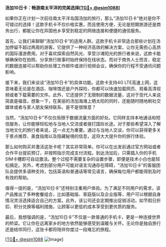 **汤加10日卡：畅游南太平洋的完美选择[[TG💪+ @esim1088](https://t.me/s/esim1088)]**

如果你正在计划一次前往南太平洋岛国汤加的旅行，那么“汤加10日卡”绝对是你不可错过的选择！这款手机卡不仅价格实惠，而且使用方便，无论是短期旅游还是商务出行，都能让你在异国他乡享受到稳定的网络连接和便捷的通信服务。

首先，让我们来聊聊“汤加10日卡”的适用人群。这款手机卡非常适合那些计划在汤加停留不超过两周的游客。它提供了一种经济高效的解决方案，让你无需担心高昂的国际漫游费用。对于喜欢探索自然风光、享受沙滩阳光的旅行者来说，这款卡能够确保你在拍照、分享旅行故事时始终保持在线状态。而对于商务人士而言，稳定的数据连接可以帮助你处理工作邮件或进行视频会议，确保你的行程不受通讯问题影响。

接下来，我们来谈谈“汤加10日卡”的具体功能。这款卡支持4G LTE高速上网，这意味着无论是在酒店、咖啡馆还是户外探险，你都可以快速加载网页、观看高清视频或者下载需要的文件。此外，它还提供了无限制的数据流量，这对于现代人来说简直是福音。想象一下，在美丽的汤加海滩上晒太阳的同时，还能随时随地刷社交媒体或者与家人朋友保持联系，是不是很惬意？

当然，“汤加10日卡”不仅仅局限于数据流量方面的好处。它同样支持本地通话和短信服务，让你能够轻松地与当地人交流或者拨打国际长途。对于那些希望深入了解当地文化的旅行者来说，这一点尤为重要。通过与当地人交谈，你可以获得更多关于景点推荐、美食指南以及隐藏秘境的信息，这将大大提升你的旅行体验。

那么如何购买并激活这张卡呢？其实非常简单。你可以在出发前通过官方网站或者合作平台提前预订，并按照指示完成支付流程。到达汤加后，只需插入你的手机SIM卡槽即可自动激活。整个过程不需要复杂的设置步骤，即便是技术小白也能轻松搞定。另外，考虑到部分用户可能对语言沟通存在障碍，“汤加10日卡”的客服团队会提供多语种支持，包括英语和普通话等常见语言，确保每位用户都能得到及时有效的帮助。

值得一提的是，“汤加10日卡”还特别注重用户体验。为了满足不同用户的需求，该产品推出了多种套餐组合，比如基础版、家庭版以及企业版等，用户可以根据自身情况灵活选择适合自己的方案。此外，该公司还会定期推出促销活动，如节假日折扣、积分兑换等福利措施，让顾客以更低的成本享受到更优质的服务。

最后，我想强调的是，“汤加10日卡”不仅是一款普通的手机卡，更是一种连接世界的桥梁。它让你在远离家乡的地方依然能够感受到温暖与关怀。无论你是独自旅行还是结伴同行，这张卡都将陪伴你度过一段难忘的旅程。

[[TG💪+ @esim1088](https://t.me/s/esim1088) ![Image](https://i.postimg.cc/4NQfJmqS/Snipaste-2025-05-13-00-14-12.png)]